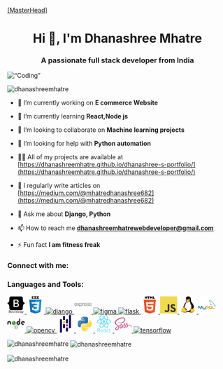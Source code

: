 [[MasterHead]](https://steamcommunity.com/sharedfiles/filedetails/?id=952185653)
<h1 align="center">Hi 👋, I'm Dhanashree Mhatre</h1>
<h3 align="center">A passionate full stack developer from India</h3>
<img align=“right” alt=“Coding” width=“400” src=“2a53651a35816f499270d8275fd5318f.gif”>


<p align="left"> <img src="https://komarev.com/ghpvc/?username=dhanashreemhatre&label=Profile%20views&color=0e75b6&style=flat" alt="dhanashreemhatre" /> </p>

- 🔭 I’m currently working on **E commerce Website**

- 🌱 I’m currently learning **React,Node js**

- 👯 I’m looking to collaborate on **Machine learning projects**

- 🤝 I’m looking for help with **Python automation**

- 👨‍💻 All of my projects are available at [https://dhanashreemhatre.github.io/dhanashree-s-portfolio/](https://dhanashreemhatre.github.io/dhanashree-s-portfolio/)

- 📝 I regularly write articles on [https://medium.com/@mhatredhanashree682](https://medium.com/@mhatredhanashree682)

- 💬 Ask me about **Django, Python**

- 📫 How to reach me **dhanashreemhatrewebdeveloper@gmail.com**

- ⚡ Fun fact **I am fitness freak**

<h3 align="left">Connect with me:</h3>
<p align="left">
</p>

<h3 align="left">Languages and Tools:</h3>
<p align="left"> <a href="https://getbootstrap.com" target="_blank" rel="noreferrer"> <img src="https://raw.githubusercontent.com/devicons/devicon/master/icons/bootstrap/bootstrap-plain-wordmark.svg" alt="bootstrap" width="40" height="40"/> </a> <a href="https://www.w3schools.com/css/" target="_blank" rel="noreferrer"> <img src="https://raw.githubusercontent.com/devicons/devicon/master/icons/css3/css3-original-wordmark.svg" alt="css3" width="40" height="40"/> </a> <a href="https://www.djangoproject.com/" target="_blank" rel="noreferrer"> <img src="https://cdn.worldvectorlogo.com/logos/django.svg" alt="django" width="40" height="40"/> </a> <a href="https://expressjs.com" target="_blank" rel="noreferrer"> <img src="https://raw.githubusercontent.com/devicons/devicon/master/icons/express/express-original-wordmark.svg" alt="express" width="40" height="40"/> </a> <a href="https://www.figma.com/" target="_blank" rel="noreferrer"> <img src="https://www.vectorlogo.zone/logos/figma/figma-icon.svg" alt="figma" width="40" height="40"/> </a> <a href="https://flask.palletsprojects.com/" target="_blank" rel="noreferrer"> <img src="https://www.vectorlogo.zone/logos/pocoo_flask/pocoo_flask-icon.svg" alt="flask" width="40" height="40"/> </a> <a href="https://www.w3.org/html/" target="_blank" rel="noreferrer"> <img src="https://raw.githubusercontent.com/devicons/devicon/master/icons/html5/html5-original-wordmark.svg" alt="html5" width="40" height="40"/> </a> <a href="https://developer.mozilla.org/en-US/docs/Web/JavaScript" target="_blank" rel="noreferrer"> <img src="https://raw.githubusercontent.com/devicons/devicon/master/icons/javascript/javascript-original.svg" alt="javascript" width="40" height="40"/> </a> <a href="https://www.linux.org/" target="_blank" rel="noreferrer"> <img src="https://raw.githubusercontent.com/devicons/devicon/master/icons/linux/linux-original.svg" alt="linux" width="40" height="40"/> </a> <a href="https://www.mysql.com/" target="_blank" rel="noreferrer"> <img src="https://raw.githubusercontent.com/devicons/devicon/master/icons/mysql/mysql-original-wordmark.svg" alt="mysql" width="40" height="40"/> </a> <a href="https://nodejs.org" target="_blank" rel="noreferrer"> <img src="https://raw.githubusercontent.com/devicons/devicon/master/icons/nodejs/nodejs-original-wordmark.svg" alt="nodejs" width="40" height="40"/> </a> <a href="https://opencv.org/" target="_blank" rel="noreferrer"> <img src="https://www.vectorlogo.zone/logos/opencv/opencv-icon.svg" alt="opencv" width="40" height="40"/> </a> <a href="https://pandas.pydata.org/" target="_blank" rel="noreferrer"> <img src="https://raw.githubusercontent.com/devicons/devicon/2ae2a900d2f041da66e950e4d48052658d850630/icons/pandas/pandas-original.svg" alt="pandas" width="40" height="40"/> </a> <a href="https://www.python.org" target="_blank" rel="noreferrer"> <img src="https://raw.githubusercontent.com/devicons/devicon/master/icons/python/python-original.svg" alt="python" width="40" height="40"/> </a> <a href="https://reactjs.org/" target="_blank" rel="noreferrer"> <img src="https://raw.githubusercontent.com/devicons/devicon/master/icons/react/react-original-wordmark.svg" alt="react" width="40" height="40"/> </a> <a href="https://sass-lang.com" target="_blank" rel="noreferrer"> <img src="https://raw.githubusercontent.com/devicons/devicon/master/icons/sass/sass-original.svg" alt="sass" width="40" height="40"/> </a> <a href="https://www.tensorflow.org" target="_blank" rel="noreferrer"> <img src="https://www.vectorlogo.zone/logos/tensorflow/tensorflow-icon.svg" alt="tensorflow" width="40" height="40"/> </a> </p>

<p><img align="left" src="https://github-readme-stats.vercel.app/api/top-langs?username=dhanashreemhatre&show_icons=true&locale=en&layout=compact" alt="dhanashreemhatre" /></p>

<p>&nbsp;<img align="center" src="https://github-readme-stats.vercel.app/api?username=dhanashreemhatre&show_icons=true&locale=en" alt="dhanashreemhatre" /></p>

<p><img align="center" src="https://github-readme-streak-stats.herokuapp.com/?user=dhanashreemhatre&" alt="dhanashreemhatre" /></p>
